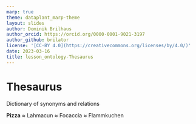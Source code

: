 ```yaml
---
marp: true
theme: dataplant_marp-theme
layout: slides
author: Dominik Brilhaus
author_orcid: https://orcid.org/0000-0001-9021-3197
author_github: brilator
license: '[CC-BY 4.0](https://creativecommons.org/licenses/by/4.0/)'
date: 2023-03-16
title: lesson_ontology-Thesaurus
---
```


# Thesaurus

Dictionary of synonyms and relations
<br>

**Pizza** ≈ Lahmacun ≈ Focaccia ≈ Flammkuchen
